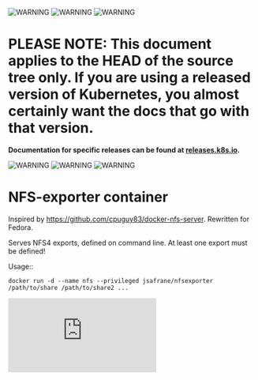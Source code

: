 <!-- BEGIN MUNGE: UNVERSIONED_WARNING -->

<!-- BEGIN STRIP_FOR_RELEASE -->

![WARNING](http://releases.k8s.io/HEAD/docs/warning.png)
![WARNING](http://releases.k8s.io/HEAD/docs/warning.png)
![WARNING](http://releases.k8s.io/HEAD/docs/warning.png)

<h1>PLEASE NOTE: This document applies to the HEAD of the source
tree only. If you are using a released version of Kubernetes, you almost
certainly want the docs that go with that version.</h1>

<strong>Documentation for specific releases can be found at
[releases.k8s.io](http://releases.k8s.io).</strong>

![WARNING](http://releases.k8s.io/HEAD/docs/warning.png)
![WARNING](http://releases.k8s.io/HEAD/docs/warning.png)
![WARNING](http://releases.k8s.io/HEAD/docs/warning.png)

<!-- END STRIP_FOR_RELEASE -->

<!-- END MUNGE: UNVERSIONED_WARNING -->
# NFS-exporter container

Inspired by https://github.com/cpuguy83/docker-nfs-server. Rewritten for
Fedora.

Serves NFS4 exports, defined on command line. At least one export must be defined!

Usage::

    docker run -d --name nfs --privileged jsafrane/nfsexporter /path/to/share /path/to/share2 ...


<!-- BEGIN MUNGE: GENERATED_ANALYTICS -->
[![Analytics](https://kubernetes-site.appspot.com/UA-36037335-10/GitHub/examples/nfs/exporter/README.md?pixel)]()
<!-- END MUNGE: GENERATED_ANALYTICS -->
